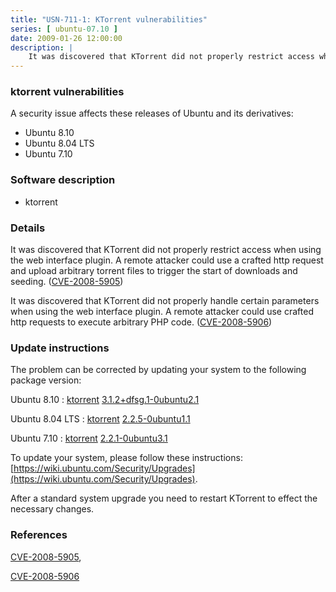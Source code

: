 ```yaml
---
title: "USN-711-1: KTorrent vulnerabilities"
series: [ ubuntu-07.10 ]
date: 2009-01-26 12:00:00
description: |
    It was discovered that KTorrent did not properly restrict access when using the web interface plugin. A remote attacker could use a crafted http request and upload arbitrary torrent files to trigger the start of downloads and seeding. ([CVE-2008-5905](http://people.ubuntu.com/~ubuntu-security/cve/CVE-2008-5905))
--- 
```

 
### ktorrent vulnerabilities

A security issue affects these releases of Ubuntu and its derivatives:

* Ubuntu 8.10
* Ubuntu 8.04 LTS
* Ubuntu 7.10

### Software description

* ktorrent 

### Details

It was discovered that KTorrent did not properly restrict access when using the web interface plugin. A remote attacker could use a crafted http request and upload arbitrary torrent files to trigger the start of downloads and seeding. ([CVE-2008-5905](http://people.ubuntu.com/~ubuntu-security/cve/CVE-2008-5905))

It was discovered that KTorrent did not properly handle certain parameters when using the web interface plugin. A remote attacker could use crafted http requests to execute arbitrary PHP code. ([CVE-2008-5906](http://people.ubuntu.com/~ubuntu-security/cve/CVE-2008-5906)) 

### Update instructions

The problem can be corrected by updating your system to the following package version:

Ubuntu 8.10
 : [ktorrent](https://launchpad.net/ubuntu/+source/ktorrent) <span> [3.1.2+dfsg.1-0ubuntu2.1](https://launchpad.net/ubuntu/+source/ktorrent/3.1.2+dfsg.1-0ubuntu2.1) </span> 

Ubuntu 8.04 LTS
 : [ktorrent](https://launchpad.net/ubuntu/+source/ktorrent) <span> [2.2.5-0ubuntu1.1](https://launchpad.net/ubuntu/+source/ktorrent/2.2.5-0ubuntu1.1) </span> 

Ubuntu 7.10
 : [ktorrent](https://launchpad.net/ubuntu/+source/ktorrent) <span> [2.2.1-0ubuntu3.1](https://launchpad.net/ubuntu/+source/ktorrent/2.2.1-0ubuntu3.1) </span> 

To update your system, please follow these instructions: [https://wiki.ubuntu.com/Security/Upgrades](https://wiki.ubuntu.com/Security/Upgrades).

After a standard system upgrade you need to restart KTorrent to effect the necessary changes. 

### References

 [CVE-2008-5905](http://people.ubuntu.com/~ubuntu-security/cve/CVE-2008-5905), 

 [CVE-2008-5906](http://people.ubuntu.com/~ubuntu-security/cve/CVE-2008-5906)
 
